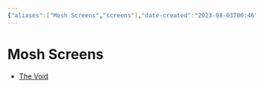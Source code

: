 ```yaml
---
{"aliases":["Mosh Screens","screens"],"date-created":"2023-08-03T00:46","date-modified":"2023-08-03T00:46","dg-publish":true,"tags":[null],"title":"Mosh Screens","permalink":"/archive/mosh/screens/","dgPassFrontmatter":true,"updated":"2023-08-03T00:46"}
---
```



# Mosh Screens

- [The Void](https://lvllvl.com/?gid=49bd48f2260fa1b0ffcb310e1688526e)
